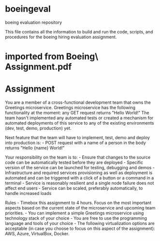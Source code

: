 # boeingeval
boeing evaluation repository

This file contains all the information to build and run the code, scripts, and procedures for the boeing hiring evaluation assignment.

# imported from Boeing\ Assignment.pdf
# Assignment
You are a member of a cross-functional development team that owns the Greetings microservice. Greetings microservice has the following functionality at the moment: any GET request returns "Hello World!" The team hasn't implemented any automated tests or created a mechanism for automated deployments of this service to any of the existing environments (dev, test, demo, production) yet.

Next feature that the team will have to implement, test, demo and deploy into production is:
    - POST request with a name of a person in the body returns "Hello {name} World!"

Your responsibility on the team is to:
    - Ensure that changes to the source code can be automatically tested before they are deployed
    - Specific version of the service can be launched for testing, debugging and demos
    - Infrastructure and required services provisioning as well as deployment is automated and can be triggered with a click of a button or a command in a terminal
    - Service is reasonably resilient and a single node failure does not affect end users
    - Service can be scaled, preferably automatically, to handle increased loads

Rules
    - Timebox this assignment to 4 hours. Focus on the most important aspects based on the current state of the microservice and upcoming team priorities.
    - You can implement a simple Greetings microservice using technology stack of your choice
    - You are free to use the programming language and tools of your choice
    - The following virtualization options are acceptable (in case you choose to focus on this aspect of the assignment): AWS, Azure, VirtualBox, Docker.

